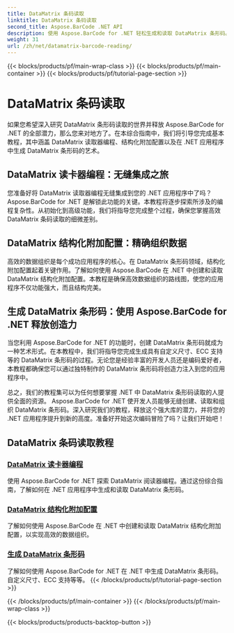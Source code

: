 ```yaml
---
title: DataMatrix 条码读取
linktitle: DataMatrix 条码读取
second_title: Aspose.BarCode .NET API
description: 使用 Aspose.BarCode for .NET 轻松生成和读取 DataMatrix 条形码。深入研究 DataMatrix 读卡器编程和结构化附加配置。
weight: 31
url: /zh/net/datamatrix-barcode-reading/
---
```


{{< blocks/products/pf/main-wrap-class >}}
{{< blocks/products/pf/main-container >}}
{{< blocks/products/pf/tutorial-page-section >}}

# DataMatrix 条码读取


如果您希望深入研究 DataMatrix 条形码读取的世界并释放 Aspose.BarCode for .NET 的全部潜力，那么您来对地方了。在本综合指南中，我们将引导您完成基本教程，其中涵盖 DataMatrix 读取器编程、结构化附加配置以及在 .NET 应用程序中生成 DataMatrix 条形码的艺术。

## DataMatrix 读卡器编程：无缝集成之旅

您准备好将 DataMatrix 读取器编程无缝集成到您的 .NET 应用程序中了吗？ Aspose.BarCode for .NET 是解锁此功能的关键。本教程将逐步探索所涉及的编程复杂性。从初始化到高级功能，我们将指导您完成整个过程，确保您掌握高效 DataMatrix 条码读取的细微差别。

## DataMatrix 结构化附加配置：精确组织数据

高效的数据组织是每个成功应用程序的核心。在 DataMatrix 条形码领域，结构化附加配置起着关键作用。了解如何使用 Aspose.BarCode 在 .NET 中创建和读取 DataMatrix 结构化附加配置。本教程是确保高效数据组织的路线图，使您的应用程序不仅功能强大，而且结构完美。

## 生成 DataMatrix 条形码：使用 Aspose.BarCode for .NET 释放创造力

当您利用 Aspose.BarCode for .NET 的功能时，创建 DataMatrix 条形码就成为一种艺术形式。在本教程中，我们将指导您完成生成具有自定义尺寸、ECC 支持等的 DataMatrix 条形码的过程。无论您是经验丰富的开发人员还是编码爱好者，本教程都确保您可以通过独特制作的 DataMatrix 条形码将创造力注入到您的应用程序中。

总之，我们的教程集可以为任何想要掌握 .NET 中 DataMatrix 条形码读取的人提供全面的资源。 Aspose.BarCode for .NET 使开发人员能够无缝创建、读取和组织 DataMatrix 条形码。深入研究我们的教程，释放这个强大库的潜力，并将您的 .NET 应用程序提升到新的高度。准备好开始这次编码冒险了吗？让我们开始吧！
## DataMatrix 条码读取教程
### [DataMatrix 读卡器编程](./datamatrix-reader-programming/)
使用 Aspose.BarCode for .NET 探索 DataMatrix 阅读器编程。通过这份综合指南，了解如何在 .NET 应用程序中生成和读取 DataMatrix 条形码。
### [DataMatrix 结构化附加配置](./datamatrix-structured-append-configuration/)
了解如何使用 Aspose.BarCode 在 .NET 中创建和读取 DataMatrix 结构化附加配置，以实现高效的数据组织。
### [生成 DataMatrix 条形码](./datamatrix-versions/)
了解如何使用 Aspose.BarCode for .NET 在 .NET 中生成 DataMatrix 条形码。自定义尺寸、ECC 支持等等。
{{< /blocks/products/pf/tutorial-page-section >}}

{{< /blocks/products/pf/main-container >}}
{{< /blocks/products/pf/main-wrap-class >}}

{{< blocks/products/products-backtop-button >}}
